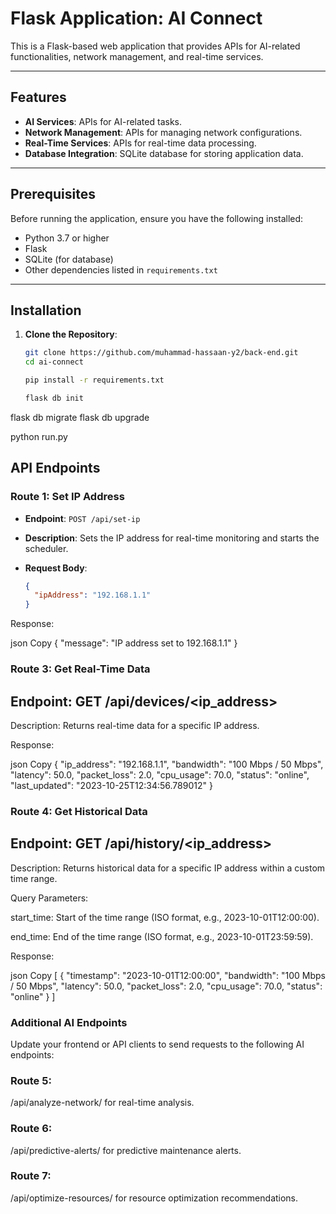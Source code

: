 # Flask Application: AI Connect

This is a Flask-based web application that provides APIs for AI-related functionalities, network management, and real-time services.

---

## Features

- **AI Services**: APIs for AI-related tasks.
- **Network Management**: APIs for managing network configurations.
- **Real-Time Services**: APIs for real-time data processing.
- **Database Integration**: SQLite database for storing application data.

---

## Prerequisites

Before running the application, ensure you have the following installed:

- Python 3.7 or higher
- Flask
- SQLite (for database)
- Other dependencies listed in `requirements.txt`

---

## Installation

1. **Clone the Repository**:

   ```bash
   git clone https://github.com/muhammad-hassaan-y2/back-end.git
   cd ai-connect

   pip install -r requirements.txt

   flask db init
flask db migrate
flask db upgrade

python run.py



## API Endpoints

### Route 1: Set IP Address

- **Endpoint**: `POST /api/set-ip`
- **Description**: Sets the IP address for real-time monitoring and starts the scheduler.
- **Request Body**:

  ```json
  {
    "ipAddress": "192.168.1.1"
  }
Response:

json
Copy
{
  "message": "IP address set to 192.168.1.1"
}

### Route 3: Get Real-Time Data
## Endpoint: GET /api/devices/<ip_address>

Description: Returns real-time data for a specific IP address.

Response:

json
Copy
{
  "ip_address": "192.168.1.1",
  "bandwidth": "100 Mbps / 50 Mbps",
  "latency": 50.0,
  "packet_loss": 2.0,
  "cpu_usage": 70.0,
  "status": "online",
  "last_updated": "2023-10-25T12:34:56.789012"
}
### Route 4: Get Historical Data
## Endpoint: GET /api/history/<ip_address>

Description: Returns historical data for a specific IP address within a custom time range.

Query Parameters:

start_time: Start of the time range (ISO format, e.g., 2023-10-01T12:00:00).

end_time: End of the time range (ISO format, e.g., 2023-10-01T23:59:59).

Response:

json
Copy
[
  {
    "timestamp": "2023-10-01T12:00:00",
    "bandwidth": "100 Mbps / 50 Mbps",
    "latency": 50.0,
    "packet_loss": 2.0,
    "cpu_usage": 70.0,
    "status": "online"
  }
]
### Additional AI Endpoints
Update your frontend or API clients to send requests to the following AI endpoints:

### Route 5:
/api/analyze-network/<ip-address> for real-time analysis.
### Route 6:
 /api/predictive-alerts/<ip-address> for predictive maintenance alerts.
### Route 7:
 /api/optimize-resources/<ip-address> for resource optimization recommendations.




